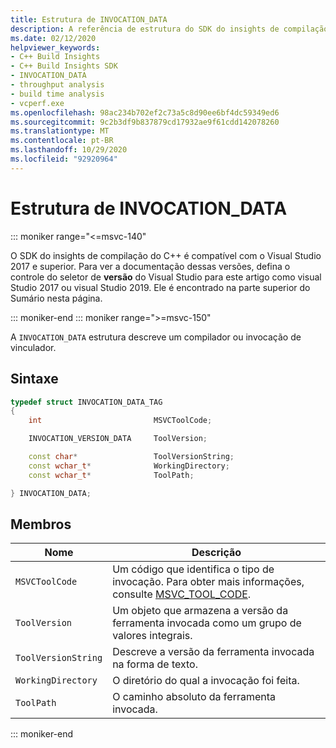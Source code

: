 ```yaml
---
title: Estrutura de INVOCATION_DATA
description: A referência de estrutura do SDK do insights de compilação do C++ INVOCATION_DATA.
ms.date: 02/12/2020
helpviewer_keywords:
- C++ Build Insights
- C++ Build Insights SDK
- INVOCATION_DATA
- throughput analysis
- build time analysis
- vcperf.exe
ms.openlocfilehash: 98ac234b702ef2c73a5c8d90ee6bf4dc59349ed6
ms.sourcegitcommit: 9c2b3df9b837879cd17932ae9f61cdd142078260
ms.translationtype: MT
ms.contentlocale: pt-BR
ms.lasthandoff: 10/29/2020
ms.locfileid: "92920964"
---
```

# <a name="invocation_data-structure"></a>Estrutura de INVOCATION_DATA

::: moniker range="<=msvc-140"

O SDK do insights de compilação do C++ é compatível com o Visual Studio 2017 e superior. Para ver a documentação dessas versões, defina o controle do seletor de **versão** do Visual Studio para este artigo como visual Studio 2017 ou visual Studio 2019. Ele é encontrado na parte superior do Sumário nesta página.

::: moniker-end
::: moniker range=">=msvc-150"

A `INVOCATION_DATA` estrutura descreve um compilador ou invocação de vinculador.

## <a name="syntax"></a>Sintaxe

```cpp
typedef struct INVOCATION_DATA_TAG
{
    int                         MSVCToolCode;

    INVOCATION_VERSION_DATA     ToolVersion;

    const char*                 ToolVersionString;
    const wchar_t*              WorkingDirectory;
    const wchar_t*              ToolPath;

} INVOCATION_DATA;
```

## <a name="members"></a>Membros

| Nome | Descrição |
|--|--|
| `MSVCToolCode` | Um código que identifica o tipo de invocação. Para obter mais informações, consulte [MSVC_TOOL_CODE](msvc-tool-code-enum.md). |
| `ToolVersion` | Um objeto que armazena a versão da ferramenta invocada como um grupo de valores integrais. |
| `ToolVersionString` | Descreve a versão da ferramenta invocada na forma de texto. |
| `WorkingDirectory` | O diretório do qual a invocação foi feita. |
| `ToolPath` | O caminho absoluto da ferramenta invocada. |

::: moniker-end
